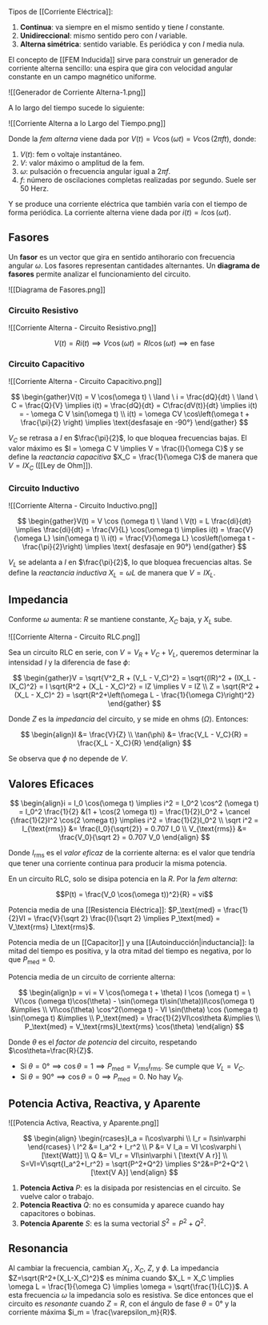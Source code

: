 Tipos de [[Corriente Eléctrica]]:

1. **Continua**: va siempre en el mismo sentido y tiene $I$ constante.
2. **Unidireccional**: mismo sentido pero con $I$ variable.
3. **Alterna simétrica**: sentido variable. Es periódica y con $I$ media nula.

El concepto de [[FEM Inducida]] sirve para construir un generador de corriente alterna sencillo: una espira que gira con velocidad angular constante en un campo magnético uniforme.

![[Generador de Corriente Alterna-1.png]]

A lo largo del tiempo sucede lo siguiente:

![[Corriente Alterna a lo Largo del Tiempo.png]]

Donde la _fem alterna_ viene dada por $V(t) = V \cos(\omega t) = V \cos(2 \pi ft)$, donde:

1. $V(t)$: fem o voltaje instantáneo.
2. $V$: valor máximo o amplitud de la fem.
3. $\omega$: pulsación o frecuencia angular igual a $2 \pi f$.
4. $f$: número de oscilaciones completas realizadas por segundo. Suele ser 50 Herz.

Y se produce una corriente eléctrica que también varía con el tiempo de forma periódica. La corriente alterna viene dada por $i(t) = I \cos ( \omega t)$.

## Fasores

Un **fasor** es un vector que gira en sentido antihorario con frecuencia angular $\omega$. Los fasores representan cantidades alternantes. Un **diagrama de fasores** permite analizar el funcionamiento del circuito.

![[Diagrama de Fasores.png]]

### Circuito Resistivo

![[Corriente Alterna - Circuito Resistivo.png]]

$$V(t) = R i(t) \implies V \cos(\omega t) = R I \cos(\omega t) \implies \text{en fase}$$

### Circuito Capacitivo

![[Corriente Alterna - Circuito Capacitivo.png]]

$$
\begin{gather}V(t) = V \cos(\omega t) \ \land \ i = \frac{dQ}{dt} \ \land \ C = \frac{Q}{V} \implies i(t) = \frac{dQ}{dt} = C\frac{dV(t)}{dt} \implies i(t) = - \omega C V \sin(\omega t) \\
i(t) = \omega CV \cos\left(\omega t + \frac{\pi}{2} \right) \implies \text{desfasaje en -90°}
\end{gather}
$$

$V_C$ se retrasa a $I$ en $\frac{\pi}{2}$, lo que bloquea frecuencias bajas. El valor máximo es $I = \omega C V \implies V = \frac{I}{\omega C}$ y se define la _reactancia capacitiva_ $X_C = \frac{1}{\omega C}$ de manera que $V = I X_C$ ([[Ley de Ohm]]).

### Circuito Inductivo

![[Corriente Alterna - Circuito Inductivo.png]]

$$
\begin{gather}V(t) = V \cos (\omega t) \ \land \ V(t) = L \frac{di}{dt} \implies \frac{di}{dt} = \frac{V}{L} \cos(\omega t) \implies i(t) = \frac{V}{\omega L} \sin(\omega t) \\
i(t) = \frac{V}{\omega L} \cos\left(\omega t - \frac{\pi}{2}\right) \implies \text{ desfasaje en 90°}
\end{gather}
$$

$V_L$ se adelanta a $I$ en $\frac{\pi}{2}$, lo que bloquea frecuencias altas. Se define la _reactancia inductiva_ $X_L = \omega L$ de manera que $V = I X_L$.

## Impedancia

Conforme $\omega$ aumenta: $R$ se mantiene constante, $X_C$ baja, y $X_L$ sube.

![[Corriente Alterna - Circuito RLC.png]]

Sea un circuito RLC en serie, con $V = V_R + V_C + V_L$, queremos determinar la intensidad $I$ y la diferencia de fase $\phi$:

$$
\begin{gather}V = \sqrt{V^2_R + (V_L - V_C)^2} = \sqrt{(IR)^2 + (IX_L - IX_C)^2} = I \sqrt{R^2 + (X_L - X_C)^2} = IZ \implies V = IZ \\
Z = \sqrt{R^2 + (X_L - X_C)^ 2} = \sqrt{R^2+\left(\omega L - \frac{1}{\omega C}\right)^2}
\end{gather}
$$

Donde $Z$ es la _impedancia_ del circuito, y se mide en ohms ($\Omega$). Entonces:

$$
\begin{align}I &= \frac{V}{Z} \\
\tan(\phi) &= \frac{V_L - V_C}{R} = \frac{X_L - X_C}{R}
\end{align}
$$

Se observa que $\phi$ no depende de $V$.

## Valores Eficaces

$$
\begin{align}i = I_0 \cos(\omega t) \implies i^2 = I_0^2 \cos^2 (\omega t) = I_0^2 \frac{1}{2} &(1 + \cos(2 \omega t)) = \frac{1}{2}I_0^2 + \cancel {\frac{1}{2}I^2 \cos(2 \omega t)} \implies i^2 = \frac{1}{2}I_0^2 \\
\sqrt i^2 = I_{\text{rms}} &= \frac{I_0}{\sqrt{2}} = 0.707 I_0 \\
V_{\text{rms}} &= \frac{V_0}{\sqrt 2} = 0.707 V_0
\end{align}
$$

Donde $I_\text{rms}$ es el _valor eficaz_ de la corriente alterna: es el valor que tendría que tener una corriente continua para producir la misma potencia.

En un circuito RLC, solo se disipa potencia en la $R$. Por la _fem alterna_:

$$P(t) = \frac{V_0 \cos(\omega t))^2}{R} = vi$$

Potencia media de una [[Resistencia Eléctrica]]: $P_\text{med} = \frac{1}{2}VI = \frac{V}{\sqrt 2} \frac{I}{\sqrt 2} \implies P_\text{med} = V_\text{rms} I_\text{rms}$.

Potencia media de un [[Capacitor]] y una [[Autoinducción|inductancia]]: la mitad del tiempo es positiva, y la otra mitad del tiempo es negativa, por lo que $P_\text{med} = 0$.

Potencia media de un circuito de corriente alterna:

$$
\begin{align}p = vi = V \cos(\omega t + \theta) I \cos (\omega t) = \  V(\cos (\omega t)\cos(\theta) - \sin(\omega t)\sin(\theta))I\cos(\omega t) &\implies \\
VI\cos(\theta) \cos^2(\omega t) - VI \sin(\theta) \cos (\omega t) \sin(\omega t) &\implies \\
P_\text{med} = \frac{1}{2}VI\cos\theta &\implies \\
P_\text{med} = V_\text{rms}I_\text{rms} \cos(\theta)
\end{align}
$$

Donde $\theta$ es el _factor de potencia_ del circuito, respetando $\cos\theta=\frac{R}{Z}$.

- Si $\theta = 0° \implies \cos \theta = 1 \implies P_\text{med} = V_\text{rms}I_\text{rms}$. Se cumple que $V_L = V_C$.
- Si $\theta = 90° \implies \cos \theta = 0 \implies P_\text{med} = 0$. No hay $V_R$.

## Potencia Activa, Reactiva, y Aparente

![[Potencia Activa, Reactiva, y Aparente.png]]

$$
\begin{align}
\begin{rcases}I_a = I\cos\varphi \\ I_r = I\sin\varphi \end{rcases} \ I^2 &= I_a^2 + I_r^2 \\
P &= V I_a = VI \cos\varphi \ [\text{Watt}] \\
Q &= VI_r = VI\sin\varphi \ [\text{V A r}] \\
S=VI=V\sqrt{I_a^2+I_r^2} = \sqrt{P^2+Q^2} \implies S^2&=P^2+Q^2 \ [\text{V A}]
\end{align}
$$

1. **Potencia Activa** $P$: es la disipada por resistencias en el circuito. Se vuelve calor o trabajo.
2. **Potencia Reactiva** $Q$: no es consumida y aparece cuando hay capacitores o bobinas.
3. **Potencia Aparente** $S$: es la suma vectorial $S^2 = P^2 + Q^2$.

## Resonancia

Al cambiar la frecuencia, cambian $X_L$, $X_C$, $Z$, y $\phi$. La impedancia $Z=\sqrt{R^2+(X_L-X_C)^2}$ es mínima cuando $X_L = X_C \implies \omega L = \frac{1}{\omega C} \implies \omega = \sqrt{\frac{1}{LC}}$. A esta frecuencia $\omega$ la impedancia solo es resistiva. Se dice entonces que el circuito es _resonante_ cuando $Z=R$, con el ángulo de fase $\theta = 0°$ y la corriente máxima $i_m = \frac{\varepsilon_m}{R}$.
